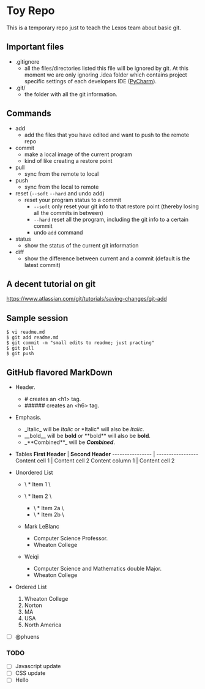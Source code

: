 # Toy Repo
This is a temporary repo just to teach the Lexos team about basic git.  

## Important files
  * .gitignore
    * all the files/directories listed this file will be ignored by git. At this moment we are only ignoring .idea folder which contains project specific settings of each developers IDE ([PyCharm](https://www.jetbrains.com/pycharm/)).
  * .git/
    * the folder with all the git information.

## Commands

  * add  
    * add the files that you have edited and want to push to the remote repo  
  * commit  
    * make a local image of the current program  
    * kind of like creating a restore point
  * pull  
    * sync from the remote to local  
  * push  
    * sync from the local to remote 
  * reset (`--soft` `--hard` and undo add)  
    * reset your program status to a commit  
        * `--soft` only reset your git info to that restore point (thereby losing all the commits in between)  
        * `--hard` reset all the program, including the git info to a certain commit   
        * undo `add` command  
  * status  
    * show the status of the current git information
  * diff  
    * show the difference between current and a commit (default is the latest commit)

## A decent tutorial on git
https://www.atlassian.com/git/tutorials/saving-changes/git-add

## Sample session

```
$ vi readme.md
$ git add readme.md
$ git commit -m "small edits to readme; just practing"
$ git pull
$ git push
```
## GitHub flavored MarkDown
* Header.
  * \# creates an \<h1\> tag.
  * \###### creates an \<h6\> tag.
* Emphasis.
  * \_Italic\_ will be _Italic_ or \*Italic\* will also be *Italic*.
  * \_\_bold\_\_ will be __bold__ or \*\*bold\*\* will also be **bold**.
  * \_\*\*Combined\*\*\_ will be _**Combined**_.
* Tables
**First Header** | **Second Header**
---------------- | -----------------
Content cell 1   | Content cell 2
Content column 1 | Content cell 2

* Unordered List

   * \ * Item 1 \
   * \ * Item 2 \
     * \ * Item 2a \
     * \ * Item 2b \

  * Mark LeBlanc
    * Computer Science Professor.
    * Wheaton College

  * Weiqi
    * Computer Science and Mathematics double Major.
    * Wheaton College
* Ordered List
  1. Wheaton College
  2. Norton
  3. MA  
  4. USA
  5. North America


- [ ] @phuens
### TODO
- [ ] Javascript update
- [ ] CSS update
- [ ] Hello